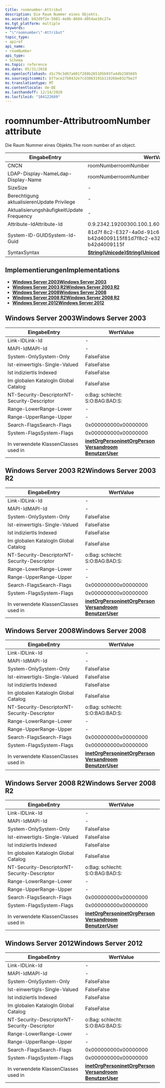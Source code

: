 ```yaml
---
title: roomnumber-Attribut
description: Die Raum Nummer eines Objekts.
ms.assetid: b92d9f2e-5081-4e0b-8604-d054ae10c27a
ms.tgt_platform: multiple
keywords:
- "\"roomnumber\"-Attribut"
topic_type:
- apiref
api_name:
- roomNumber
api_type:
- Schema
ms.topic: reference
ms.date: 05/31/2018
ms.openlocfilehash: d1c79c3d67a601f288b265105b93fa4db2385685
ms.sourcegitcommit: b77ace27b0432e7cd3863191b11926be032fbe2f
ms.translationtype: MT
ms.contentlocale: de-DE
ms.lasthandoff: 12/14/2020
ms.locfileid: "104122689"
---
```

# <a name="roomnumber-attribute"></a><span data-ttu-id="461da-104">roomnumber-Attribut</span><span class="sxs-lookup"><span data-stu-id="461da-104">roomNumber attribute</span></span>

<span data-ttu-id="461da-105">Die Raum Nummer eines Objekts.</span><span class="sxs-lookup"><span data-stu-id="461da-105">The room number of an object.</span></span>



| <span data-ttu-id="461da-106">Eingabe</span><span class="sxs-lookup"><span data-stu-id="461da-106">Entry</span></span> | <span data-ttu-id="461da-107">Wert</span><span class="sxs-lookup"><span data-stu-id="461da-107">Value</span></span> |
|-------------------|---------------------------------------------|
| <span data-ttu-id="461da-108">CN</span><span class="sxs-lookup"><span data-stu-id="461da-108">CN</span></span>                | <span data-ttu-id="461da-109">roomNumber</span><span class="sxs-lookup"><span data-stu-id="461da-109">roomNumber</span></span>                                  |
| <span data-ttu-id="461da-110">LDAP-Display-Name</span><span class="sxs-lookup"><span data-stu-id="461da-110">Ldap-Display-Name</span></span> | <span data-ttu-id="461da-111">roomNumber</span><span class="sxs-lookup"><span data-stu-id="461da-111">roomNumber</span></span>                                  |
| <span data-ttu-id="461da-112">Size</span><span class="sxs-lookup"><span data-stu-id="461da-112">Size</span></span>              | \-                                          |
| <span data-ttu-id="461da-113">Berechtigung aktualisieren</span><span class="sxs-lookup"><span data-stu-id="461da-113">Update Privilege</span></span>  | \-                                          |
| <span data-ttu-id="461da-114">Aktualisierungshäufigkeit</span><span class="sxs-lookup"><span data-stu-id="461da-114">Update Frequency</span></span>  | \-                                          |
| <span data-ttu-id="461da-115">Attribute-Id</span><span class="sxs-lookup"><span data-stu-id="461da-115">Attribute-Id</span></span>      | <span data-ttu-id="461da-116">0.9.2342.19200300.100.1.6</span><span class="sxs-lookup"><span data-stu-id="461da-116">0.9.2342.19200300.100.1.6</span></span>                   |
| <span data-ttu-id="461da-117">System-ID-GUID</span><span class="sxs-lookup"><span data-stu-id="461da-117">System-Id-Guid</span></span>    | <span data-ttu-id="461da-118">81d7f 8c2-E327-4a0d-91c6-b42d4009115f</span><span class="sxs-lookup"><span data-stu-id="461da-118">81d7f8c2-e327-4a0d-91c6-b42d4009115f</span></span>        |
| <span data-ttu-id="461da-119">Syntax</span><span class="sxs-lookup"><span data-stu-id="461da-119">Syntax</span></span>            | [<span data-ttu-id="461da-120">**String(Unicode)**</span><span class="sxs-lookup"><span data-stu-id="461da-120">**String(Unicode)**</span></span>](s-string-unicode.md) |



## <a name="implementations"></a><span data-ttu-id="461da-121">Implementierungen</span><span class="sxs-lookup"><span data-stu-id="461da-121">Implementations</span></span>

-   [<span data-ttu-id="461da-122">**Windows Server 2003**</span><span class="sxs-lookup"><span data-stu-id="461da-122">**Windows Server 2003**</span></span>](#windows-server-2003)
-   [<span data-ttu-id="461da-123">**Windows Server 2003 R2**</span><span class="sxs-lookup"><span data-stu-id="461da-123">**Windows Server 2003 R2**</span></span>](#windows-server-2003-r2)
-   [<span data-ttu-id="461da-124">**Windows Server 2008**</span><span class="sxs-lookup"><span data-stu-id="461da-124">**Windows Server 2008**</span></span>](#windows-server-2008)
-   [<span data-ttu-id="461da-125">**Windows Server 2008 R2**</span><span class="sxs-lookup"><span data-stu-id="461da-125">**Windows Server 2008 R2**</span></span>](#windows-server-2008-r2)
-   [<span data-ttu-id="461da-126">**Windows Server 2012**</span><span class="sxs-lookup"><span data-stu-id="461da-126">**Windows Server 2012**</span></span>](#windows-server-2012)

## <a name="windows-server-2003"></a><span data-ttu-id="461da-127">Windows Server 2003</span><span class="sxs-lookup"><span data-stu-id="461da-127">Windows Server 2003</span></span>



| <span data-ttu-id="461da-128">Eingabe</span><span class="sxs-lookup"><span data-stu-id="461da-128">Entry</span></span> | <span data-ttu-id="461da-129">Wert</span><span class="sxs-lookup"><span data-stu-id="461da-129">Value</span></span> |
|------------------------|-------------------------------------------------------------------------------------------------------------------------|
| <span data-ttu-id="461da-130">Link-ID</span><span class="sxs-lookup"><span data-stu-id="461da-130">Link-Id</span></span>                | \-                                                                                                                      |
| <span data-ttu-id="461da-131">MAPI-Id</span><span class="sxs-lookup"><span data-stu-id="461da-131">MAPI-Id</span></span>                | \-                                                                                                                      |
| <span data-ttu-id="461da-132">System-Only</span><span class="sxs-lookup"><span data-stu-id="461da-132">System-Only</span></span>            | <span data-ttu-id="461da-133">False</span><span class="sxs-lookup"><span data-stu-id="461da-133">False</span></span>                                                                                                                   |
| <span data-ttu-id="461da-134">Ist-einwertig</span><span class="sxs-lookup"><span data-stu-id="461da-134">Is-Single-Valued</span></span>       | <span data-ttu-id="461da-135">False</span><span class="sxs-lookup"><span data-stu-id="461da-135">False</span></span>                                                                                                                   |
| <span data-ttu-id="461da-136">Ist indiziert</span><span class="sxs-lookup"><span data-stu-id="461da-136">Is Indexed</span></span>             | <span data-ttu-id="461da-137">False</span><span class="sxs-lookup"><span data-stu-id="461da-137">False</span></span>                                                                                                                   |
| <span data-ttu-id="461da-138">Im globalen Katalog</span><span class="sxs-lookup"><span data-stu-id="461da-138">In Global Catalog</span></span>      | <span data-ttu-id="461da-139">False</span><span class="sxs-lookup"><span data-stu-id="461da-139">False</span></span>                                                                                                                   |
| <span data-ttu-id="461da-140">NT-Security-Descriptor</span><span class="sxs-lookup"><span data-stu-id="461da-140">NT-Security-Descriptor</span></span> | <span data-ttu-id="461da-141">o:Bag: schlecht: S:</span><span class="sxs-lookup"><span data-stu-id="461da-141">O:BAG:BAD:S:</span></span>                                                                                                            |
| <span data-ttu-id="461da-142">Range-Lower</span><span class="sxs-lookup"><span data-stu-id="461da-142">Range-Lower</span></span>            | \-                                                                                                                      |
| <span data-ttu-id="461da-143">Range-Upper</span><span class="sxs-lookup"><span data-stu-id="461da-143">Range-Upper</span></span>            | \-                                                                                                                      |
| <span data-ttu-id="461da-144">Search-Flags</span><span class="sxs-lookup"><span data-stu-id="461da-144">Search-Flags</span></span>           | <span data-ttu-id="461da-145">0x00000000</span><span class="sxs-lookup"><span data-stu-id="461da-145">0x00000000</span></span>                                                                                                              |
| <span data-ttu-id="461da-146">System-Flags</span><span class="sxs-lookup"><span data-stu-id="461da-146">System-Flags</span></span>           | <span data-ttu-id="461da-147">0x00000000</span><span class="sxs-lookup"><span data-stu-id="461da-147">0x00000000</span></span>                                                                                                              |
| <span data-ttu-id="461da-148">In verwendete Klassen</span><span class="sxs-lookup"><span data-stu-id="461da-148">Classes used in</span></span>        | [<span data-ttu-id="461da-149">**inetOrgPerson**</span><span class="sxs-lookup"><span data-stu-id="461da-149">**inetOrgPerson**</span></span>](c-inetorgperson.md)<br/> [<span data-ttu-id="461da-150">**Versand**</span><span class="sxs-lookup"><span data-stu-id="461da-150">**room**</span></span>](c-room.md)<br/> [<span data-ttu-id="461da-151">**Benutzer**</span><span class="sxs-lookup"><span data-stu-id="461da-151">**User**</span></span>](c-user.md)<br/> |



## <a name="windows-server-2003-r2"></a><span data-ttu-id="461da-152">Windows Server 2003 R2</span><span class="sxs-lookup"><span data-stu-id="461da-152">Windows Server 2003 R2</span></span>



| <span data-ttu-id="461da-153">Eingabe</span><span class="sxs-lookup"><span data-stu-id="461da-153">Entry</span></span> | <span data-ttu-id="461da-154">Wert</span><span class="sxs-lookup"><span data-stu-id="461da-154">Value</span></span> |
|------------------------|-------------------------------------------------------------------------------------------------------------------------|
| <span data-ttu-id="461da-155">Link-ID</span><span class="sxs-lookup"><span data-stu-id="461da-155">Link-Id</span></span>                | \-                                                                                                                      |
| <span data-ttu-id="461da-156">MAPI-Id</span><span class="sxs-lookup"><span data-stu-id="461da-156">MAPI-Id</span></span>                | \-                                                                                                                      |
| <span data-ttu-id="461da-157">System-Only</span><span class="sxs-lookup"><span data-stu-id="461da-157">System-Only</span></span>            | <span data-ttu-id="461da-158">False</span><span class="sxs-lookup"><span data-stu-id="461da-158">False</span></span>                                                                                                                   |
| <span data-ttu-id="461da-159">Ist-einwertig</span><span class="sxs-lookup"><span data-stu-id="461da-159">Is-Single-Valued</span></span>       | <span data-ttu-id="461da-160">False</span><span class="sxs-lookup"><span data-stu-id="461da-160">False</span></span>                                                                                                                   |
| <span data-ttu-id="461da-161">Ist indiziert</span><span class="sxs-lookup"><span data-stu-id="461da-161">Is Indexed</span></span>             | <span data-ttu-id="461da-162">False</span><span class="sxs-lookup"><span data-stu-id="461da-162">False</span></span>                                                                                                                   |
| <span data-ttu-id="461da-163">Im globalen Katalog</span><span class="sxs-lookup"><span data-stu-id="461da-163">In Global Catalog</span></span>      | <span data-ttu-id="461da-164">False</span><span class="sxs-lookup"><span data-stu-id="461da-164">False</span></span>                                                                                                                   |
| <span data-ttu-id="461da-165">NT-Security-Descriptor</span><span class="sxs-lookup"><span data-stu-id="461da-165">NT-Security-Descriptor</span></span> | <span data-ttu-id="461da-166">o:Bag: schlecht: S:</span><span class="sxs-lookup"><span data-stu-id="461da-166">O:BAG:BAD:S:</span></span>                                                                                                            |
| <span data-ttu-id="461da-167">Range-Lower</span><span class="sxs-lookup"><span data-stu-id="461da-167">Range-Lower</span></span>            | \-                                                                                                                      |
| <span data-ttu-id="461da-168">Range-Upper</span><span class="sxs-lookup"><span data-stu-id="461da-168">Range-Upper</span></span>            | \-                                                                                                                      |
| <span data-ttu-id="461da-169">Search-Flags</span><span class="sxs-lookup"><span data-stu-id="461da-169">Search-Flags</span></span>           | <span data-ttu-id="461da-170">0x00000000</span><span class="sxs-lookup"><span data-stu-id="461da-170">0x00000000</span></span>                                                                                                              |
| <span data-ttu-id="461da-171">System-Flags</span><span class="sxs-lookup"><span data-stu-id="461da-171">System-Flags</span></span>           | <span data-ttu-id="461da-172">0x00000000</span><span class="sxs-lookup"><span data-stu-id="461da-172">0x00000000</span></span>                                                                                                              |
| <span data-ttu-id="461da-173">In verwendete Klassen</span><span class="sxs-lookup"><span data-stu-id="461da-173">Classes used in</span></span>        | [<span data-ttu-id="461da-174">**inetOrgPerson**</span><span class="sxs-lookup"><span data-stu-id="461da-174">**inetOrgPerson**</span></span>](c-inetorgperson.md)<br/> [<span data-ttu-id="461da-175">**Versand**</span><span class="sxs-lookup"><span data-stu-id="461da-175">**room**</span></span>](c-room.md)<br/> [<span data-ttu-id="461da-176">**Benutzer**</span><span class="sxs-lookup"><span data-stu-id="461da-176">**User**</span></span>](c-user.md)<br/> |



## <a name="windows-server-2008"></a><span data-ttu-id="461da-177">Windows Server 2008</span><span class="sxs-lookup"><span data-stu-id="461da-177">Windows Server 2008</span></span>



| <span data-ttu-id="461da-178">Eingabe</span><span class="sxs-lookup"><span data-stu-id="461da-178">Entry</span></span> | <span data-ttu-id="461da-179">Wert</span><span class="sxs-lookup"><span data-stu-id="461da-179">Value</span></span> |
|------------------------|-------------------------------------------------------------------------------------------------------------------------|
| <span data-ttu-id="461da-180">Link-ID</span><span class="sxs-lookup"><span data-stu-id="461da-180">Link-Id</span></span>                | \-                                                                                                                      |
| <span data-ttu-id="461da-181">MAPI-Id</span><span class="sxs-lookup"><span data-stu-id="461da-181">MAPI-Id</span></span>                | \-                                                                                                                      |
| <span data-ttu-id="461da-182">System-Only</span><span class="sxs-lookup"><span data-stu-id="461da-182">System-Only</span></span>            | <span data-ttu-id="461da-183">False</span><span class="sxs-lookup"><span data-stu-id="461da-183">False</span></span>                                                                                                                   |
| <span data-ttu-id="461da-184">Ist-einwertig</span><span class="sxs-lookup"><span data-stu-id="461da-184">Is-Single-Valued</span></span>       | <span data-ttu-id="461da-185">False</span><span class="sxs-lookup"><span data-stu-id="461da-185">False</span></span>                                                                                                                   |
| <span data-ttu-id="461da-186">Ist indiziert</span><span class="sxs-lookup"><span data-stu-id="461da-186">Is Indexed</span></span>             | <span data-ttu-id="461da-187">False</span><span class="sxs-lookup"><span data-stu-id="461da-187">False</span></span>                                                                                                                   |
| <span data-ttu-id="461da-188">Im globalen Katalog</span><span class="sxs-lookup"><span data-stu-id="461da-188">In Global Catalog</span></span>      | <span data-ttu-id="461da-189">False</span><span class="sxs-lookup"><span data-stu-id="461da-189">False</span></span>                                                                                                                   |
| <span data-ttu-id="461da-190">NT-Security-Descriptor</span><span class="sxs-lookup"><span data-stu-id="461da-190">NT-Security-Descriptor</span></span> | <span data-ttu-id="461da-191">o:Bag: schlecht: S:</span><span class="sxs-lookup"><span data-stu-id="461da-191">O:BAG:BAD:S:</span></span>                                                                                                            |
| <span data-ttu-id="461da-192">Range-Lower</span><span class="sxs-lookup"><span data-stu-id="461da-192">Range-Lower</span></span>            | \-                                                                                                                      |
| <span data-ttu-id="461da-193">Range-Upper</span><span class="sxs-lookup"><span data-stu-id="461da-193">Range-Upper</span></span>            | \-                                                                                                                      |
| <span data-ttu-id="461da-194">Search-Flags</span><span class="sxs-lookup"><span data-stu-id="461da-194">Search-Flags</span></span>           | <span data-ttu-id="461da-195">0x00000000</span><span class="sxs-lookup"><span data-stu-id="461da-195">0x00000000</span></span>                                                                                                              |
| <span data-ttu-id="461da-196">System-Flags</span><span class="sxs-lookup"><span data-stu-id="461da-196">System-Flags</span></span>           | <span data-ttu-id="461da-197">0x00000000</span><span class="sxs-lookup"><span data-stu-id="461da-197">0x00000000</span></span>                                                                                                              |
| <span data-ttu-id="461da-198">In verwendete Klassen</span><span class="sxs-lookup"><span data-stu-id="461da-198">Classes used in</span></span>        | [<span data-ttu-id="461da-199">**inetOrgPerson**</span><span class="sxs-lookup"><span data-stu-id="461da-199">**inetOrgPerson**</span></span>](c-inetorgperson.md)<br/> [<span data-ttu-id="461da-200">**Versand**</span><span class="sxs-lookup"><span data-stu-id="461da-200">**room**</span></span>](c-room.md)<br/> [<span data-ttu-id="461da-201">**Benutzer**</span><span class="sxs-lookup"><span data-stu-id="461da-201">**User**</span></span>](c-user.md)<br/> |



## <a name="windows-server-2008-r2"></a><span data-ttu-id="461da-202">Windows Server 2008 R2</span><span class="sxs-lookup"><span data-stu-id="461da-202">Windows Server 2008 R2</span></span>



| <span data-ttu-id="461da-203">Eingabe</span><span class="sxs-lookup"><span data-stu-id="461da-203">Entry</span></span> | <span data-ttu-id="461da-204">Wert</span><span class="sxs-lookup"><span data-stu-id="461da-204">Value</span></span> |
|------------------------|-------------------------------------------------------------------------------------------------------------------------|
| <span data-ttu-id="461da-205">Link-ID</span><span class="sxs-lookup"><span data-stu-id="461da-205">Link-Id</span></span>                | \-                                                                                                                      |
| <span data-ttu-id="461da-206">MAPI-Id</span><span class="sxs-lookup"><span data-stu-id="461da-206">MAPI-Id</span></span>                | \-                                                                                                                      |
| <span data-ttu-id="461da-207">System-Only</span><span class="sxs-lookup"><span data-stu-id="461da-207">System-Only</span></span>            | <span data-ttu-id="461da-208">False</span><span class="sxs-lookup"><span data-stu-id="461da-208">False</span></span>                                                                                                                   |
| <span data-ttu-id="461da-209">Ist-einwertig</span><span class="sxs-lookup"><span data-stu-id="461da-209">Is-Single-Valued</span></span>       | <span data-ttu-id="461da-210">False</span><span class="sxs-lookup"><span data-stu-id="461da-210">False</span></span>                                                                                                                   |
| <span data-ttu-id="461da-211">Ist indiziert</span><span class="sxs-lookup"><span data-stu-id="461da-211">Is Indexed</span></span>             | <span data-ttu-id="461da-212">False</span><span class="sxs-lookup"><span data-stu-id="461da-212">False</span></span>                                                                                                                   |
| <span data-ttu-id="461da-213">Im globalen Katalog</span><span class="sxs-lookup"><span data-stu-id="461da-213">In Global Catalog</span></span>      | <span data-ttu-id="461da-214">False</span><span class="sxs-lookup"><span data-stu-id="461da-214">False</span></span>                                                                                                                   |
| <span data-ttu-id="461da-215">NT-Security-Descriptor</span><span class="sxs-lookup"><span data-stu-id="461da-215">NT-Security-Descriptor</span></span> | <span data-ttu-id="461da-216">o:Bag: schlecht: S:</span><span class="sxs-lookup"><span data-stu-id="461da-216">O:BAG:BAD:S:</span></span>                                                                                                            |
| <span data-ttu-id="461da-217">Range-Lower</span><span class="sxs-lookup"><span data-stu-id="461da-217">Range-Lower</span></span>            | \-                                                                                                                      |
| <span data-ttu-id="461da-218">Range-Upper</span><span class="sxs-lookup"><span data-stu-id="461da-218">Range-Upper</span></span>            | \-                                                                                                                      |
| <span data-ttu-id="461da-219">Search-Flags</span><span class="sxs-lookup"><span data-stu-id="461da-219">Search-Flags</span></span>           | <span data-ttu-id="461da-220">0x00000000</span><span class="sxs-lookup"><span data-stu-id="461da-220">0x00000000</span></span>                                                                                                              |
| <span data-ttu-id="461da-221">System-Flags</span><span class="sxs-lookup"><span data-stu-id="461da-221">System-Flags</span></span>           | <span data-ttu-id="461da-222">0x00000000</span><span class="sxs-lookup"><span data-stu-id="461da-222">0x00000000</span></span>                                                                                                              |
| <span data-ttu-id="461da-223">In verwendete Klassen</span><span class="sxs-lookup"><span data-stu-id="461da-223">Classes used in</span></span>        | [<span data-ttu-id="461da-224">**inetOrgPerson**</span><span class="sxs-lookup"><span data-stu-id="461da-224">**inetOrgPerson**</span></span>](c-inetorgperson.md)<br/> [<span data-ttu-id="461da-225">**Versand**</span><span class="sxs-lookup"><span data-stu-id="461da-225">**room**</span></span>](c-room.md)<br/> [<span data-ttu-id="461da-226">**Benutzer**</span><span class="sxs-lookup"><span data-stu-id="461da-226">**User**</span></span>](c-user.md)<br/> |



## <a name="windows-server-2012"></a><span data-ttu-id="461da-227">Windows Server 2012</span><span class="sxs-lookup"><span data-stu-id="461da-227">Windows Server 2012</span></span>



| <span data-ttu-id="461da-228">Eingabe</span><span class="sxs-lookup"><span data-stu-id="461da-228">Entry</span></span> | <span data-ttu-id="461da-229">Wert</span><span class="sxs-lookup"><span data-stu-id="461da-229">Value</span></span> |
|------------------------|-------------------------------------------------------------------------------------------------------------------------|
| <span data-ttu-id="461da-230">Link-ID</span><span class="sxs-lookup"><span data-stu-id="461da-230">Link-Id</span></span>                | \-                                                                                                                      |
| <span data-ttu-id="461da-231">MAPI-Id</span><span class="sxs-lookup"><span data-stu-id="461da-231">MAPI-Id</span></span>                | \-                                                                                                                      |
| <span data-ttu-id="461da-232">System-Only</span><span class="sxs-lookup"><span data-stu-id="461da-232">System-Only</span></span>            | <span data-ttu-id="461da-233">False</span><span class="sxs-lookup"><span data-stu-id="461da-233">False</span></span>                                                                                                                   |
| <span data-ttu-id="461da-234">Ist-einwertig</span><span class="sxs-lookup"><span data-stu-id="461da-234">Is-Single-Valued</span></span>       | <span data-ttu-id="461da-235">False</span><span class="sxs-lookup"><span data-stu-id="461da-235">False</span></span>                                                                                                                   |
| <span data-ttu-id="461da-236">Ist indiziert</span><span class="sxs-lookup"><span data-stu-id="461da-236">Is Indexed</span></span>             | <span data-ttu-id="461da-237">False</span><span class="sxs-lookup"><span data-stu-id="461da-237">False</span></span>                                                                                                                   |
| <span data-ttu-id="461da-238">Im globalen Katalog</span><span class="sxs-lookup"><span data-stu-id="461da-238">In Global Catalog</span></span>      | <span data-ttu-id="461da-239">False</span><span class="sxs-lookup"><span data-stu-id="461da-239">False</span></span>                                                                                                                   |
| <span data-ttu-id="461da-240">NT-Security-Descriptor</span><span class="sxs-lookup"><span data-stu-id="461da-240">NT-Security-Descriptor</span></span> | <span data-ttu-id="461da-241">o:Bag: schlecht: S:</span><span class="sxs-lookup"><span data-stu-id="461da-241">O:BAG:BAD:S:</span></span>                                                                                                            |
| <span data-ttu-id="461da-242">Range-Lower</span><span class="sxs-lookup"><span data-stu-id="461da-242">Range-Lower</span></span>            | \-                                                                                                                      |
| <span data-ttu-id="461da-243">Range-Upper</span><span class="sxs-lookup"><span data-stu-id="461da-243">Range-Upper</span></span>            | \-                                                                                                                      |
| <span data-ttu-id="461da-244">Search-Flags</span><span class="sxs-lookup"><span data-stu-id="461da-244">Search-Flags</span></span>           | <span data-ttu-id="461da-245">0x00000000</span><span class="sxs-lookup"><span data-stu-id="461da-245">0x00000000</span></span>                                                                                                              |
| <span data-ttu-id="461da-246">System-Flags</span><span class="sxs-lookup"><span data-stu-id="461da-246">System-Flags</span></span>           | <span data-ttu-id="461da-247">0x00000000</span><span class="sxs-lookup"><span data-stu-id="461da-247">0x00000000</span></span>                                                                                                              |
| <span data-ttu-id="461da-248">In verwendete Klassen</span><span class="sxs-lookup"><span data-stu-id="461da-248">Classes used in</span></span>        | [<span data-ttu-id="461da-249">**inetOrgPerson**</span><span class="sxs-lookup"><span data-stu-id="461da-249">**inetOrgPerson**</span></span>](c-inetorgperson.md)<br/> [<span data-ttu-id="461da-250">**Versand**</span><span class="sxs-lookup"><span data-stu-id="461da-250">**room**</span></span>](c-room.md)<br/> [<span data-ttu-id="461da-251">**Benutzer**</span><span class="sxs-lookup"><span data-stu-id="461da-251">**User**</span></span>](c-user.md)<br/> |



 

 





